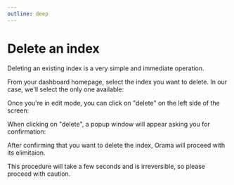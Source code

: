 ```yaml
---
outline: deep
---
```


# Delete an index

Deleting an existing index is a very simple and immediate operation.

From your dashboard homepage, select the index you want to delete. In our case, we'll select the only one available:

<ZoomImg
  src='/cloud/guides/working-with-indexes/indexes-list.png'
  alt='Indexes list'
/>

Once you're in edit mode, you can click on "delete" on the left side of the screen:

<ZoomImg
  src='/cloud/guides/working-with-indexes/edit-index.png'
  alt='Index in edit mode'
/>

When clicking on "delete", a popup window will appear asking you for confirmation:

<ZoomImg
  src='/cloud/guides/working-with-indexes/delete.png'
  alt='Index in delete mode'
/>

After confirming that you want to delete the index, Orama will proceed with its elimitaion.

This procedure will take a few seconds and is irreversible, so please proceed with caution.